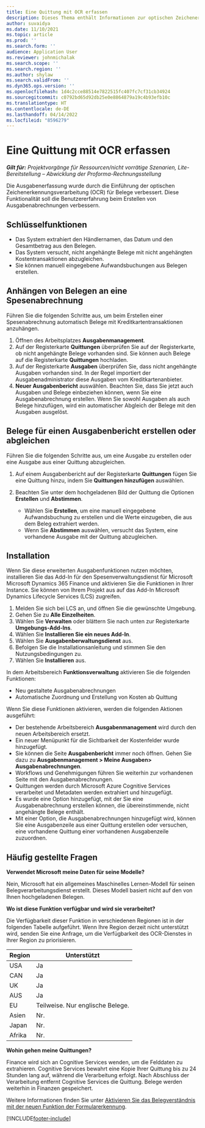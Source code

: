 ```yaml
---
title: Eine Quittung mit OCR erfassen
description: Dieses Thema enthält Informationen zur optischen Zeichenerkennung (OCR) für Quittungen.
author: suvaidya
ms.date: 11/10/2021
ms.topic: article
ms.prod: ''
ms.search.form: ''
audience: Application User
ms.reviewer: johnmichalak
ms.search.scope: ''
ms.search.region: ''
ms.author: shylaw
ms.search.validFrom: ''
ms.dyn365.ops.version: ''
ms.openlocfilehash: 1d4c2cce88514e7822515fc407fc7cf31cb34924
ms.sourcegitcommit: c0792bd65d92db25e0e8864879a19c4b93efb10c
ms.translationtype: HT
ms.contentlocale: de-DE
ms.lasthandoff: 04/14/2022
ms.locfileid: "8596279"
---
```

# <a name="capture-a-receipt-using-ocr"></a>Eine Quittung mit OCR erfassen

_**Gilt für:** Projektvorgänge für Ressourcen/nicht vorrätige Szenarien, Lite-Bereitstellung – Abwicklung der Proforma-Rechnungsstellung_

Die Ausgabenerfassung wurde durch die Einführung der optischen Zeichenerkennungsverarbeitung (OCR) für Belege verbessert. Diese Funktionalität soll die Benutzererfahrung beim Erstellen von Ausgabenabrechnungen verbessern.

## <a name="key-features"></a>Schlüsselfunktionen

- Das System extrahiert den Händlernamen, das Datum und den Gesamtbetrag aus den Belegen.
- Das System versucht, nicht angehängte Belege mit nicht angehängten Kostentransaktionen abzugleichen.
- Sie können manuell eingegebene Aufwandsbuchungen aus Belegen erstellen.

## <a name="attach-receipts-to-an-expense-report"></a>Anhängen von Belegen an eine Spesenabrechnung

Führen Sie die folgenden Schritte aus, um beim Erstellen einer Spesenabrechnung automatisch Belege mit Kreditkartentransaktionen anzuhängen.

  1. Öffnen des Arbeitsplatzes **Ausgabenmanagement**.
  2. Auf der Registerkarte **Quittungen** überprüfen Sie auf der Registerkarte, ob nicht angehängte Belege vorhanden sind. Sie können auch Belege auf die Registerkarte **Quittungen** hochladen.
  3. Auf der Registerkarte **Ausgaben** überprüfen Sie, dass  nicht angehängte Ausgaben vorhanden sind. In der Regel importiert der Ausgabenadministrator diese Ausgaben vom Kreditkartenanbieter.
  4. **Neuer Ausgabenbericht** auswählen. Beachten Sie, dass Sie jetzt auch Ausgaben und Belege einbeziehen können, wenn Sie eine Ausgabenabrechnung erstellen. Wenn Sie sowohl Ausgaben als auch Belege hinzufügen, wird ein automatischer Abgleich der Belege mit den Ausgaben ausgelöst.

## <a name="create-or-match-receipts-to-an-expense-report"></a>Belege für einen Ausgabenbericht erstellen oder abgleichen
Führen Sie die folgenden Schritte aus, um eine Ausgabe zu erstellen oder eine Ausgabe aus einer Quittung abzugleichen.

  1. Auf einem Ausgabenbericht auf der Registerkarte **Quittungen** fügen Sie eine Quittung hinzu, indem Sie **Quittungen hinzufügen** auswählen.
  2. Beachten Sie unter dem hochgeladenen Bild der Quittung die Optionen **Erstellen** und **Abstimmen**.

      - Wählen Sie **Erstellen**, um eine manuell eingegebene Aufwandsbuchung zu erstellen und die Werte einzugeben, die aus dem Beleg extrahiert werden.
      - Wenn Sie **Abstimmen** auswählen, versucht das System, eine vorhandene Ausgabe mit der Quittung abzugleichen.

## <a name="installation"></a>Installation

Wenn Sie diese erweiterten Ausgabenfunktionen nutzen möchten, installieren Sie das Add-In für den Spesenverwaltungsdienst für Microsoft Microsoft Dynamics 365 Finance und aktivieren Sie die Funktionen in Ihrer Instance. Sie können von Ihrem Projekt aus auf das Add-In Microsoft Dynamics Lifecycle Services (LCS) zugreifen.

1. Melden Sie sich bei LCS an, und öffnen Sie die gewünschte Umgebung.
2. Gehen Sie zu **Alle Einzelheiten**.
3. Wählen Sie **Verwalten** oder blättern Sie nach unten zur Registerkarte **Umgebungs-Add-Ins**.
4. Wählen Sie **Installieren Sie ein neues Add-In**.
5. Wählen Sie **Ausgabenberwaltungsdienst** aus.
6. Befolgen Sie die Installationsanleitung und stimmen Sie den Nutzungsbedingungen zu.
7. Wählen Sie **Installieren** aus.

In dem Arbeitsbereich **Funktionsverwaltung** aktivieren Sie die folgenden Funktionen:

- Neu gestaltete Ausgabenabrechnungen
- Automatische Zuordnung und Erstellung von Kosten ab Quittung

Wenn Sie diese Funktionen aktivieren, werden die folgenden Aktionen ausgeführt:

- Der bestehende Arbeitsbereich **Ausgabenmanagement** wird durch den neuen Arbeitsbereich ersetzt.
- Ein neuer Menüpunkt für die Sichtbarkeit der Kostenfelder wurde hinzugefügt.
- Sie können die Seite **Ausgabenbericht** immer noch öffnen. Gehen Sie dazu zu **Ausgabenmanagement > Meine Ausgaben> Ausgabenabrechnungen**.
- Workflows und Genehmigungen führen Sie weiterhin zur vorhandenen Seite mit den Ausgabenabrechnungen.
- Quittungen werden durch Microsoft Azure Cognitive Services verarbeitet und Metadaten werden extrahiert und hinzugefügt.
- Es wurde eine Option hinzugefügt, mit der Sie eine Ausgabenabrechnung erstellen können, die übereinstimmende, nicht angehängte Belege enthält.
- Mit einer Option, die Ausgabenabrechnungen hinzugefügt wird, können Sie eine Ausgabenzeile aus einer Quittung erstellen oder versuchen, eine vorhandene Quittung einer vorhandenen Ausgabenzeile zuzuordnen.

## <a name="frequently-asked-questions"></a>Häufig gestellte Fragen

**Verwendet Microsoft meine Daten für seine Modelle?**

Nein, Microsoft hat ein allgemeines Maschinelles Lernen-Modell für seinen Belegverarbeitungsdienst erstellt. Dieses Modell basiert nicht auf den von Ihnen hochgeladenen Belegen.

**Wo ist diese Funktion verfügbar und wird sie verarbeitet?**

Die Verfügbarkeit dieser Funktion in verschiedenen Regionen ist in der folgenden Tabelle aufgeführt. Wenn Ihre Region derzeit nicht unterstützt wird, senden Sie eine Anfrage, um die Verfügbarkeit des OCR-Dienstes in Ihrer Region zu priorisieren. 

| Region | Unterstützt                         |
|--------|-----------------------------------|
| USA    | Ja                               |
| CAN    | Ja                               |
| UK     | Ja                               |
| AUS    | Ja                               |
| EU     | Teilweise. Nur englische Belege. |
| Asien   | Nr.                                |
| Japan  | Nr.                                |
| Afrika | Nr.                                |

**Wohin gehen meine Quittungen?**

Finance wird sich an Cognitive Services wenden, um die Felddaten zu extrahieren. Cognitive Services bewahrt eine Kopie Ihrer Quittung bis zu 24 Stunden lang auf, während die Verarbeitung erfolgt. Nach Abschluss der Verarbeitung entfernt Cognitive Services die Quittung. Belege werden weiterhin in Finanzen gespeichert.

Weitere Informationen finden Sie unter [Aktivieren Sie das Belegverständnis mit der neuen Funktion der Formularerkennung](https://azure.microsoft.com/blog/enable-receipt-understanding-with-form-recognizer-s-new-capability/).


[!INCLUDE[footer-include](../includes/footer-banner.md)]
